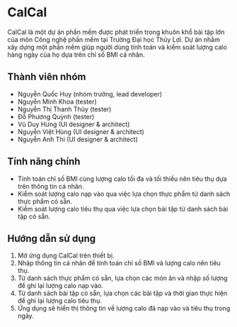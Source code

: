 # CalCal

CalCal là một dự án phần mềm được phát triển trong khuôn khổ bài tập lớn của môn Công nghệ phần mềm tại Trường Đại học Thủy Lợi. Dự án nhằm xây dựng một phần mềm giúp người dùng tính toán và kiểm soát lượng calo hàng ngày của họ dựa trên chỉ số BMI cá nhân.

## Thành viên nhóm

- Nguyễn Quốc Huy (nhóm trưởng, lead developer)
- Nguyễn Minh Khoa (tester)
- Nguyễn Thị Thanh Thủy (tester)
- Đỗ Phương Quỳnh (tester)
- Vũ Duy Hưng (UI designer & architect)
- Nguyễn Việt Hùng (UI designer & architect)
- Nguyễn Anh Thi (UI designer & architect)

## Tính năng chính

- Tính toán chỉ số BMI cùng lượng calo tối đa và tối thiểu nên tiêu thụ dựa trên thông tin cá nhân.
- Kiểm soát lượng calo nạp vào qua việc lựa chọn thực phẩm từ danh sách thực phẩm có sẵn.
- Kiểm soát lượng calo tiêu thụ qua việc lựa chọn bài tập từ danh sách bài tập có sẵn.

## Hướng dẫn sử dụng

1. Mở ứng dụng CalCal trên thiết bị.
2. Nhập thông tin cá nhân để tính toán chỉ số BMI và lượng calo nên tiêu thụ.
3. Từ danh sách thực phẩm có sẵn, lựa chọn các món ăn và nhập số lượng để ghi lại lượng calo nạp vào.
4. Từ danh sách bài tập có sẵn, lựa chọn các bài tập và thời gian thực hiện để ghi lại lượng calo tiêu thụ.
5. Ứng dụng sẽ hiển thị thông tin về lượng calo đã nạp vào và tiêu thụ trong ngày.
